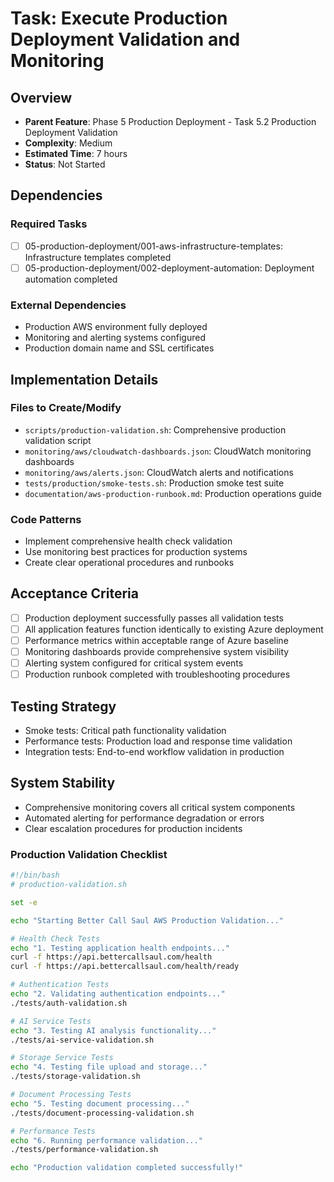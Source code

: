# Task: Execute Production Deployment Validation and Monitoring

## Overview
- **Parent Feature**: Phase 5 Production Deployment - Task 5.2 Production Deployment Validation
- **Complexity**: Medium
- **Estimated Time**: 7 hours
- **Status**: Not Started

## Dependencies
### Required Tasks
- [ ] 05-production-deployment/001-aws-infrastructure-templates: Infrastructure templates completed
- [ ] 05-production-deployment/002-deployment-automation: Deployment automation completed

### External Dependencies
- Production AWS environment fully deployed
- Monitoring and alerting systems configured
- Production domain name and SSL certificates

## Implementation Details
### Files to Create/Modify
- `scripts/production-validation.sh`: Comprehensive production validation script
- `monitoring/aws/cloudwatch-dashboards.json`: CloudWatch monitoring dashboards
- `monitoring/aws/alerts.json`: CloudWatch alerts and notifications
- `tests/production/smoke-tests.sh`: Production smoke test suite
- `documentation/aws-production-runbook.md`: Production operations guide

### Code Patterns
- Implement comprehensive health check validation
- Use monitoring best practices for production systems
- Create clear operational procedures and runbooks

## Acceptance Criteria
- [ ] Production deployment successfully passes all validation tests
- [ ] All application features function identically to existing Azure deployment
- [ ] Performance metrics within acceptable range of Azure baseline
- [ ] Monitoring dashboards provide comprehensive system visibility
- [ ] Alerting system configured for critical system events
- [ ] Production runbook completed with troubleshooting procedures

## Testing Strategy
- Smoke tests: Critical path functionality validation
- Performance tests: Production load and response time validation
- Integration tests: End-to-end workflow validation in production

## System Stability
- Comprehensive monitoring covers all critical system components
- Automated alerting for performance degradation or errors
- Clear escalation procedures for production incidents

### Production Validation Checklist
```bash
#!/bin/bash
# production-validation.sh

set -e

echo "Starting Better Call Saul AWS Production Validation..."

# Health Check Tests
echo "1. Testing application health endpoints..."
curl -f https://api.bettercallsaul.com/health
curl -f https://api.bettercallsaul.com/health/ready

# Authentication Tests
echo "2. Validating authentication endpoints..."
./tests/auth-validation.sh

# AI Service Tests
echo "3. Testing AI analysis functionality..."
./tests/ai-service-validation.sh

# Storage Service Tests
echo "4. Testing file upload and storage..."
./tests/storage-validation.sh

# Document Processing Tests
echo "5. Testing document processing..."
./tests/document-processing-validation.sh

# Performance Tests
echo "6. Running performance validation..."
./tests/performance-validation.sh

echo "Production validation completed successfully!"
```